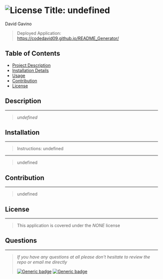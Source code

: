 # ![License](https://img.shields.io/badge/license-NONE-green.svg) Title: undefined
  
  David Gavino
  >Deployed Application: https://codedavid09.github.io/README_Generator/
  
  ## Table of Contents
  
  * [Project Description](#description)
  * [Installation Details](#installation)
  * [Usage](#usage)
  * [Contribution](#contribution)
  * [License](#license)
  
  ## Description
  ***
  > *undefined*
## Installation
***
> Instructions: undefined
>
***
> undefined
## Contribution
***
> undefined
## License
***
> This application is covered under the *NONE* license
## Questions
***
>*If you have any questions at all please don't hesitate to review the repo or email me directly*
>
>  [![Generic badge](https://img.shields.io/badge/Github-dodgerblue.svg)](https://github.com/undefined)
[![Generic badge](https://img.shields.io/badge/Email-dodgerblue.svg)](mailto:undefined)

